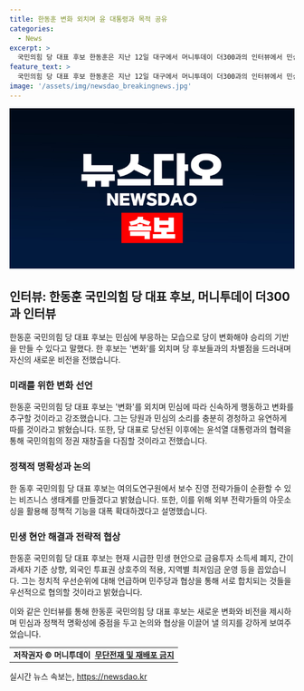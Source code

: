 ```yaml
---
title: 한동훈 변화 외치며 윤 대통령과 목적 공유
categories:
  - News
excerpt: >
  국민의힘 당 대표 후보 한동훈은 지난 12일 대구에서 머니투데이 더300과의 인터뷰에서 민심에 부응하는 모습으로 당이 변화해야 승리의 기반을 만들 수 있다고 강조했다. 그는 변화를 주장하며 다른 후보들과의 차별점을 부각하였으며, 또한 국민의 안건에 대한 관심을 토대로 정책을 추진할 것이라고 설명했다. 이에 대한 상대 후보들의 비판에도 불구하고, 그의 행보는 계속되고 있다. 또한 한동훈 후보는 정책적으로 청년세대에 더 많은 관심을 가질 것이라고 강조했으며, 여의도연구원의 정책 기능을 확대하는 계획도 밝히고 있다.
feature_text: >
  국민의힘 당 대표 후보 한동훈은 지난 12일 대구에서 머니투데이 더300과의 인터뷰에서 민심에 부응하는 모습으로 당이 변화해야 승리의 기반을 만들 수 있다고 강조했다. 그는 변화를 주장하며 다른 후보들과의 차별점을 부각하였으며, 또한 국민의 안건에 대한 관심을 토대로 정책을 추진할 것이라고 설명했다. 이에 대한 상대 후보들의 비판에도 불구하고, 그의 행보는 계속되고 있다. 또한 한동훈 후보는 정책적으로 청년세대에 더 많은 관심을 가질 것이라고 강조했으며, 여의도연구원의 정책 기능을 확대하는 계획도 밝히고 있다.
image: '/assets/img/newsdao_breakingnews.jpg'
---
```


<p><img src="/assets/img/newsdao_breakingnews.jpg" alt="pcversion 속보" /></p>

<h2 data-ke-size="size26">인터뷰: 한동훈 국민의힘 당 대표 후보, 머니투데이 더300과 인터뷰</h2>

<p data-ke-size="size16">한동훈 국민의힘 당 대표 후보는 민심에 부응하는 모습으로 당이 변화해야 승리의 기반을 만들 수 있다고 말했다. 한 후보는 '변화'를 외치며 당 후보들과의 차별점을 드러내며 자신의 새로운 비전을 전했습니다.</p>

<h3 data-ke-size="size21">미래를 위한 변화 선언</h3>

<p data-ke-size="size16">한동훈 국민의힘 당 대표 후보는 '변화'를 외치며 민심에 따라 신속하게 행동하고 변화를 추구할 것이라고 강조했습니다. 그는 당원과 민심의 소리를 충분히 경청하고 유연하게 따를 것이라고 밝혔습니다. 또한, 당 대표로 당선된 이후에는 윤석열 대통령과의 협력을 통해 국민의힘의 정권 재창출을 다짐할 것이라고 전했습니다.</p>

<h3 data-ke-size="size21">정책적 명확성과 논의</h3>

<p data-ke-size="size16">한 동후 국민의힘 당 대표 후보는 여의도연구원에서 보수 진영 전략가들이 순환할 수 있는 비즈니스 생태계를 만들겠다고 밝혔습니다. 또한, 이를 위해 외부 전략가들의 아웃소싱을 활용해 정책적 기능을 대폭 확대하겠다고 설명했습니다.</p>

<h3 data-ke-size="size21">민생 현안 해결과 전략적 협상</h3>

<p data-ke-size="size16">한동훈 국민의힘 당 대표 후보는 현재 시급한 민생 현안으로 금융투자 소득세 폐지, 간이과세자 기준 상향, 외국인 투표권 상호주의 적용, 지역별 최저임금 운영 등을 꼽았습니다. 그는 정치적 우선순위에 대해 언급하며 민주당과 협상을 통해 서로 합치되는 것들을 우선적으로 협의할 것이라고 밝혔습니다.</p>

<p data-ke-size="size16">이와 같은 인터뷰를 통해 한동훈 국민의힘 당 대표 후보는 새로운 변화와 비전을 제시하며 민심과 정책적 명확성에 중점을 두고 논의와 협상을 이끌어 낼 의지를 강하게 보여주었습니다.</p>

<table>
    <tbody>
        <tr>
            <td style="text-align: center; height: 17px;"><b>저작권자 © 머니투데이 &nbsp;<a href="#">무단전재 및 재배포 금지</a></b></td>
        </tr>
    </tbody>
</table>

<p data-ke-size="size16"></p>
실시간 뉴스 속보는, <a href="https://newsdao.kr" rel="dofollow">https://newsdao.kr</a>


